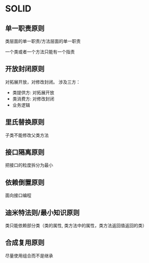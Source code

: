 # SOLID

## 单一职责原则

类层面的单一职责/方法层面的单一职责

一个类或者一个方法只能有一个指责


## 开放封闭原则

对拓展开放，对修改封闭。
涉及三方： 

- 类提供方: 对拓展开放
- 类消费方: 对修改封闭
- 业务逻辑

## 里氏替换原则

子类不能修改父类方法

## 接口隔离原则

把接口的粒度拆分为最小

## 依赖倒置原则

面向接口编程

## 迪米特法则/最小知识原则

类只能依赖部分类（类的属性, 类方法中的属性，类方法返回值返回的类）

## 合成复用原则

尽量使用组合而不是继承
